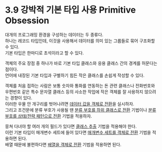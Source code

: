 # 3.9 강박적 기본 타입 사용 Primitive Obsession

대개의 프로그래밍 환경을 구성하는 데이터는 두 종류다.  
하나는 레코드 타입인데, 이것을 사용해서 데이터를 의미 있는 그룹들로 묶어 구조화할 수 있다.  
기본 타입은 한마디로 초석이라고 할 수 있다.

객체의 주요 장점 중 하나가 바로 기본 타입 클래스와 응용 클래스 간의 경계를 허문다는 점이다.  
언어에 내장된 기본 타입과 구별하기 힘든 작은 클래스를 손쉽게 작성할 수 있다.

객체를 처음 접하는 사람은 보통 숫자와 통화를 연동하는 돈 관련 클래스나 전화번호와 우편번호 같은 특수 문자열 클래스 등의 사소한 작업에 작은 객체를 잘 사용하지 않으려는 경향이 있다.  
이러한 우물 안 개구리를 벗어나려면 [데이터 값을 객체로 전환](../CHAPTER%2008%20데이터%20체계화/8.2.md)을 실시하자.  
그리고 조건문에 분류 부호가 사용될 땐 [분류 부호를 하위 클래스로 전환](../CHAPTER%2008%20데이터%20체계화/8.14.md) 기법이나 [분류 부호를 상태/전략 패턴으로 전환](../CHAPTER%2008%20데이터%20체계화/8.15.md) 기법을 적용하자.

뭉쳐 다녀야 할 여러 개의 필드가 있다면 [클래스 추출](../CHAPTER%2007%20객체%20간의%20기능%20이동/7.3.md) 기법을 적용해야 한다.  
이런 기본 타입이 매개변수 세트에 들어 있다면 [매개변수 세트를 객체로 전환](../CHAPTER%2010%20메서드%20호출%20단순화/10.9.md) 기법을 적용하면 된다.  
배열 때문에 불편하다면 [배열을 객체로 전환](../CHAPTER%2008%20데이터%20체계화/8.5.md) 기법을 적용하면 된다.
